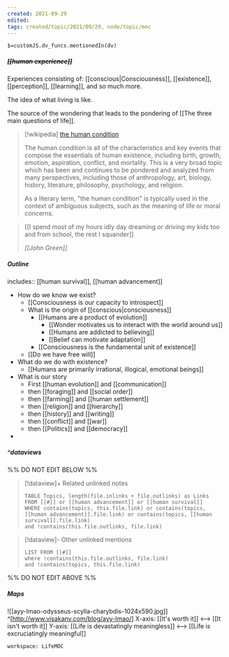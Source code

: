 ```yaml
---
created: 2021-09-29
edited: 
tags: created/topic/2021/09/29, node/topic/moc
---
```

`$=customJS.dv_funcs.mentionedIn(dv)`

##### <s class="topic-title">[[human experience]]</s>

Experiences 
consisting of: [[conscious|Consciousness]], [[existence]], [[perception]], [[learning]],
and so much more.

The idea of what living is like.

The source of the wondering that leads to the pondering of [[The three main questions of life]].

> [!wikipedia] [the human condition](https://en.wikipedia.org/wiki/Human%20condition)
> 
> The human condition is all of the characteristics and key events that compose the essentials of human existence, including birth, growth, emotion, aspiration, conflict, and mortality. This is a very broad topic which has been and continues to be pondered and analyzed from many perspectives, including those of anthropology, art, biology, history, literature, philosophy, psychology, and religion.
> 
> As a literary term, "the human condition" is typically used in the context of ambiguous subjects, such as the meaning of life or moral concerns.
>

> [[I spend most of my hours idly day dreaming or driving my kids too and from school, the rest I squander]]
>
> <cite> [[John Green]] </cite>

##### Outline

includes:: [[human survival]], [[human advancement]]
- How do we know we exist?
	- [[Consciousness is our capacity to introspect]]
	- What is the origin of [[conscious|consciousness]]
		- [[Humans are a product of evolution]]
			- [[Wonder motivates us to interact with the world around us]]
			- [[Humans are addicted to believing]]
			- [[Belief can motivate adaptation]]
		- [[Consciousness is the fundamental unit of existence]]
	- [[Do we have free will]]
- What do we do with existence?
	- [[Humans are primarily irrational, illogical, emotional beings]]
- What is our story
	- First [[human evolution]] and [[communication]]
	- then [[foraging]] and [[social order]]
	- then [[farming]] and [[human settlement]]
	- then [[religion]] and [[hierarchy]]
	- then [[history]] and [[writing]] 
	- then [[conflict]] and [[war]]
	- then [[Politics]] and [[democracy]]
- 

##### ^dataviews

%% DO NOT EDIT BELOW %%
> [!dataview]+ Related unlinked notes
> ```dataview
> TABLE Topics, length(file.inlinks + file.outlinks) as Links
> FROM [[#]] or [[human advancement]] or [[human survival]]
> WHERE contains(topics, this.file.link) or contains(topics, [[human advancement]].file.link) or contains(topics, [[human survival]].file.link)
> and !contains(this.file.outlinks, file.link)
> ```
 
> [!dataview]- Other unlinked mentions
> ```dataview
> LIST FROM [[#]]
> where !contains(this.file.outlinks, file.link)
> and !contains(topics, this.file.link)
> ```

%% DO NOT EDIT ABOVE %%

##### Maps

![[ayy-lmao-odysseus-scylla-charybdis-1024x590.jpg]]
^[<http://www.visakanv.com/blog/ayy-lmao/>]
X-axis: [[It's worth it]] <--> [[It isn't worth it]]
Y-axis: [[Life is devastatingly meaningless]] <--> [[Life is excruciatingly meaningful]]
```juggl
workspace: LifeMOC
```
